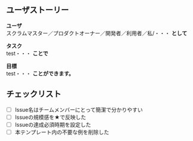 ## ユーザストーリー  

**ユーザ**  
スクラムマスター／プロダクトオーナー／開発者／利用者／私/・・・
**として**  

**タスク**  
test・・・
**ことで**  

**目標**  
test・・・
**ことができます。**

## チェックリスト

- [ ] Issue名はチームメンバーにとって簡潔で分かりやすい  
- [ ] Issueの規模感を★で反映した  
- [ ] Issueの達成必須時期を設定した  
- [ ] 本テンプレート内の不要な例を削除した  

